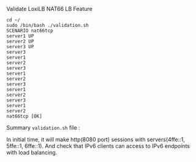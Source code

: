 

Validate LoxiLB NAT66 LB Feature

```
cd ~/
sudo /bin/bash ./validation.sh
SCENARIO nat66tcp
server1 UP
server2 UP
server3 UP
server3
server1
server2
server3
server1
server2
server3
server1
server2
server3
server1
server2
nat66tcp [OK]
```

Summary `validation.sh` file :

In initial time, it will make http(8080 port) sessions with servers(4ffe::1, 5ffe::1, 6ffe::1). And check that IPv6 clients can access to IPv6 endpoints with load balancing.

